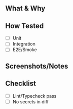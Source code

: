 ## What & Why
## How Tested
- [ ] Unit
- [ ] Integration
- [ ] E2E/Smoke
## Screenshots/Notes
## Checklist
- [ ] Lint/Typecheck pass
- [ ] No secrets in diff
